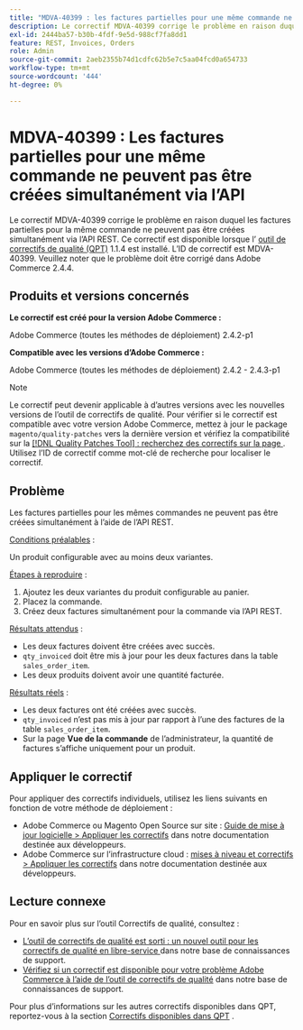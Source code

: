 ```yaml
---
title: "MDVA-40399 : les factures partielles pour une même commande ne peuvent pas être créées simultanément via l’API"
description: Le correctif MDVA-40399 corrige le problème en raison duquel les factures partielles pour la même commande ne peuvent pas être créées simultanément via l’API REST. Ce correctif est disponible lorsque l’[outil de correctifs de qualité (QPT)](https://experienceleague.adobe.com/fr/docs/commerce-operations/upgrade-guide/patches/overview) 1.1.4 est installé. L’ID de correctif est MDVA-40399. Veuillez noter que le problème doit être corrigé dans Adobe Commerce 2.4.4.
exl-id: 2444ba57-b30b-4fdf-9e5d-988cf7fa8dd1
feature: REST, Invoices, Orders
role: Admin
source-git-commit: 2aeb2355b74d1cdfc62b5e7c5aa04fcd0a654733
workflow-type: tm+mt
source-wordcount: '444'
ht-degree: 0%

---
```


# MDVA-40399 : Les factures partielles pour une même commande ne peuvent pas être créées simultanément via l’API

Le correctif MDVA-40399 corrige le problème en raison duquel les factures partielles pour la même commande ne peuvent pas être créées simultanément via l’API REST. Ce correctif est disponible lorsque l’ [outil de correctifs de qualité (QPT)](https://experienceleague.adobe.com/fr/docs/commerce-operations/upgrade-guide/patches/overview) 1.1.4 est installé. L’ID de correctif est MDVA-40399. Veuillez noter que le problème doit être corrigé dans Adobe Commerce 2.4.4.

## Produits et versions concernés

**Le correctif est créé pour la version Adobe Commerce :**

Adobe Commerce (toutes les méthodes de déploiement) 2.4.2-p1

**Compatible avec les versions d’Adobe Commerce :**

Adobe Commerce (toutes les méthodes de déploiement) 2.4.2 - 2.4.3-p1

>[!NOTE]
>
>Le correctif peut devenir applicable à d’autres versions avec les nouvelles versions de l’outil de correctifs de qualité. Pour vérifier si le correctif est compatible avec votre version Adobe Commerce, mettez à jour le package `magento/quality-patches` vers la dernière version et vérifiez la compatibilité sur la [[!DNL Quality Patches Tool] : recherchez des correctifs sur la page ](https://experienceleague.adobe.com/tools/commerce-quality-patches/index.html?lang=fr). Utilisez l’ID de correctif comme mot-clé de recherche pour localiser le correctif.

## Problème

Les factures partielles pour les mêmes commandes ne peuvent pas être créées simultanément à l’aide de l’API REST.

<u>Conditions préalables</u> :

Un produit configurable avec au moins deux variantes.

<u>Étapes à reproduire</u> :

1. Ajoutez les deux variantes du produit configurable au panier.
1. Placez la commande.
1. Créez deux factures simultanément pour la commande via l’API REST.

<u>Résultats attendus</u> :

* Les deux factures doivent être créées avec succès.
* `qty_invoiced` doit être mis à jour pour les deux factures dans la table `sales_order_item`.
* Les deux produits doivent avoir une quantité facturée.

<u>Résultats réels</u> :

* Les deux factures ont été créées avec succès.
* `qty_invoiced` n’est pas mis à jour par rapport à l’une des factures de la table `sales_order_item`.
* Sur la page **Vue de la commande** de l’administrateur, la quantité de factures s’affiche uniquement pour un produit.

## Appliquer le correctif

Pour appliquer des correctifs individuels, utilisez les liens suivants en fonction de votre méthode de déploiement :

* Adobe Commerce ou Magento Open Source sur site : [Guide de mise à jour logicielle > Appliquer les correctifs](https://experienceleague.adobe.com/fr/docs/commerce-operations/tools/quality-patches-tool/usage) dans notre documentation destinée aux développeurs.
* Adobe Commerce sur l’infrastructure cloud : [mises à niveau et correctifs > Appliquer les correctifs](https://experienceleague.adobe.com/fr/docs/commerce-cloud-service/user-guide/develop/upgrade/apply-patches) dans notre documentation destinée aux développeurs.

## Lecture connexe

Pour en savoir plus sur l’outil Correctifs de qualité, consultez :

* [ L’outil de correctifs de qualité est sorti : un nouvel outil pour les correctifs de qualité en libre-service ](/help/announcements/adobe-commerce-announcements/magento-quality-patches-released-new-tool-to-self-serve-quality-patches.md) dans notre base de connaissances de support.
* [Vérifiez si un correctif est disponible pour votre problème Adobe Commerce à l’aide de l’outil de correctifs de qualité](/help/support-tools/patches-available-in-qpt-tool/check-patch-for-magento-issue-with-magento-quality-patches.md) dans notre base de connaissances de support.

Pour plus d’informations sur les autres correctifs disponibles dans QPT, reportez-vous à la section [Correctifs disponibles dans QPT](https://support.magento.com/hc/en-us/sections/360010506631-Patches-available-in-QPT-tool-) .
